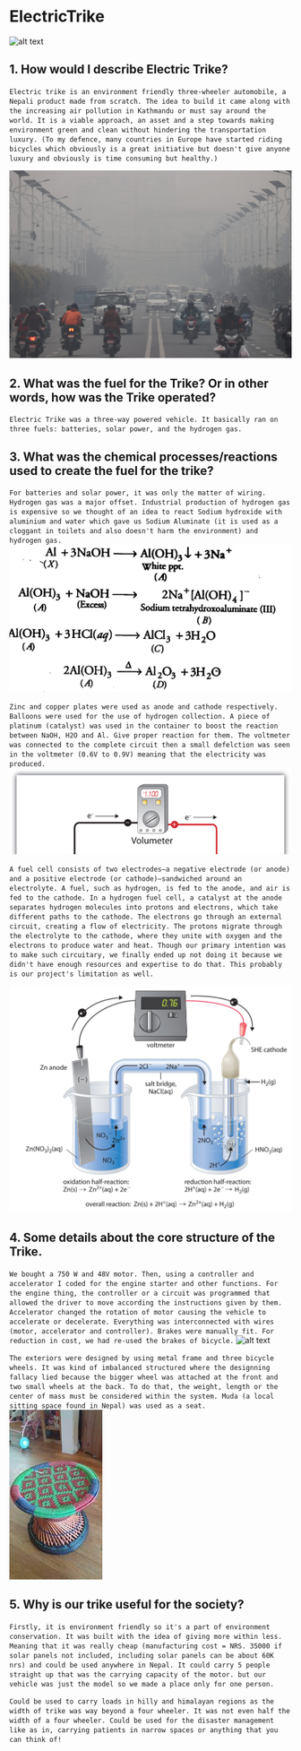 # ElectricTrike

![alt text](https://github.com/KarkiAdit/ElectricTrike/blob/main/images/1.jpg?raw=true)

## 1. How would I describe Electric Trike?
`Electric trike is an environment friendly three-wheeler automobile, a Nepali product made from scratch. The idea to build it came along with the increasing air pollution in Kathmandu or must say around the world. It is a viable approach, an asset and a step towards making environment green and clean without hindering the transportation luxury. (To my defence, many countries in Europe have started riding bicycles which obviously is a great initiative but doesn't give anyone luxury and obviously is time consuming but healthy.)`

![alt text](https://github.com/KarkiAdit/ElectricTrike/blob/main/images/2.jpg?raw=true)

## 2. What was the fuel for the Trike? Or in other words, how was the Trike operated?
`Electric Trike was a three-way powered vehicle. It basically ran on three fuels: batteries, solar power, and the hydrogen gas.`

## 3. What was the chemical processes/reactions used to create the fuel for the trike?
`For batteries and solar power, it was only the matter of wiring. Hydrogen gas was a major offset. Industrial production of hydrogen gas is expensive so we thought of an idea to react Sodium hydroxide with aluminium and water which gave us Sodium Aluminate (it is used as a cloggant in toilets and also doesn't harm the environment) and hydrogen gas.`
![alt text](https://github.com/KarkiAdit/ElectricTrike/blob/main/images/3.png?raw=true)

`Zinc and copper plates were used as anode and cathode respectively. Balloons were used for the use of hydrogen collection. A piece of platinum (catalyst) was used in the container to boost the reaction between NaOH, H2O and Al. Give proper reaction for them. The voltmeter was connected to the complete circuit then a small defelction was seen in the voltmeter (0.6V to 0.9V) meaning that the electricity was produced.`
![alt text](https://github.com/KarkiAdit/ElectricTrike/blob/main/images/4.png?raw=true)

`A fuel cell consists of two electrodes—a negative electrode (or anode) and a positive electrode (or cathode)—sandwiched around an electrolyte. A fuel, such as hydrogen, is fed to the anode, and air is fed to the cathode. In a hydrogen fuel cell, a catalyst at the anode separates hydrogen molecules into protons and electrons, which take different paths to the cathode. The electrons go through an external circuit, creating a flow of electricity. The protons migrate through the electrolyte to the cathode, where they unite with oxygen and the electrons to produce water and heat. Though our primary intention was to make such circuitary, we finally ended up not doing it because we didn't have enough resources and expertise to do that. This probably is our project's limitation as well.`

![alt text](https://github.com/KarkiAdit/ElectricTrike/blob/main/images/5.jpg?raw=true)

## 4. Some details about the core structure of the Trike.

`We bought a 750 W and 48V motor. Then, using a controller and accelerator I coded for the engine starter and other functions. For the engine thing, the controller or a circuit was programmed that allowed the driver to move according the instructions given by them. Accelerator changed the rotation of motor causing the vehicle to accelerate or decelerate. Everything was interconnected with wires (motor, accelerator and controller). Brakes were manually fit. For reduction in cost, we had re-used the brakes of bicycle.`
![alt text](https://github.com/KarkiAdit/ElectricTrike/blob/main/images/6.jpg?raw=true)

`The exteriors were designed by using metal frame and three bicycle wheels. It was kind of imbalanced structured where the designning fallacy lied because the bigger wheel was attached at the front and two small wheels at the back. To do that, the weight, length or the center of mass must be considered within the system. Muda (a local sitting space found in Nepal) was used as a seat.`
![alt text](https://github.com/KarkiAdit/ElectricTrike/blob/main/images/7.jpeg?raw=true)

## 5. Why is our trike useful for the society?

`Firstly, it is environment friendly so it's a part of environment conservation. It was built with the idea of giving more within less. Meaning that it was really cheap (manufacturing cost = NRS. 35000 if solar panels not included, including solar panels can be about 60K nrs) and could be used anywhere in Nepal. It could carry 5 people straight up that was the carrying capacity of the motor. but our vehicle was just the model so we made a place only for one person.`

`Could be used to carry loads in hilly and himalayan regions as the width of trike was way beyond a four wheeler. It was not even half the width of a four wheeler. Could be used for the disaster management like as in, carrying patients in narrow spaces or anything that you can think of!`
